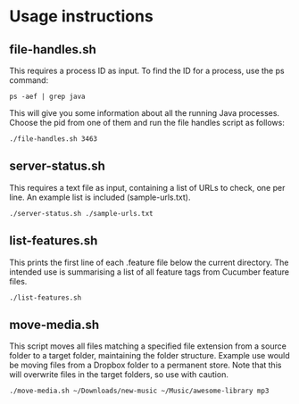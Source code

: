 # Usage instructions

## file-handles.sh

This requires a process ID as input. To find the ID for a process, use the ps command:

	ps -aef | grep java

This will give you some information about all the running Java processes. Choose the pid from one of them and run the file handles script as follows:

	./file-handles.sh 3463

## server-status.sh

This requires a text file as input, containing a list of URLs to check, one per line. An example list is included (sample-urls.txt).

	./server-status.sh ./sample-urls.txt
	
## list-features.sh

This prints the first line of each .feature file below the current directory. The intended use is summarising a list of all feature tags from Cucumber feature files.

	./list-features.sh

## move-media.sh

This script moves all files matching a specified file extension from a source folder to a target folder, maintaining the folder structure. Example use would be moving files from a Dropbox folder to a permanent store. Note that this will overwrite files in the target folders, so use with caution.

	./move-media.sh ~/Downloads/new-music ~/Music/awesome-library mp3


